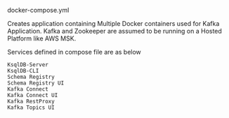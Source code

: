 docker-compose.yml

Creates application containing Multiple Docker containers used for Kafka Application. Kafka and Zookeeper are assumed to be running on a Hosted Platform like AWS MSK.

Services defined in compose file are as below

    KsqlDB-Server
    KsqlDB-CLI
    Schema Registry
    Schema Registry UI
    Kafka Connect
    Kafka Connect UI
    Kafka RestProxy
    Kafka Topics UI
